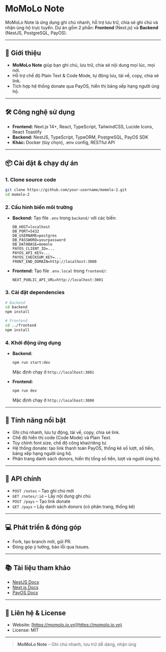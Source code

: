 # MoMoLo Note

MoMoLo Note là ứng dụng ghi chú nhanh, hỗ trợ lưu trữ, chia sẻ ghi chú và nhận ủng hộ trực tuyến. Dự án gồm 2 phần: **Frontend** (Next.js) và **Backend** (NestJS, PostgreSQL, PayOS).

---

## 🚀 Giới thiệu

-   **MoMoLo Note** giúp bạn ghi chú, lưu trữ, chia sẻ nội dung mọi lúc, mọi nơi.
-   Hỗ trợ chế độ Plain Text & Code Mode, tự động lưu, tải về, copy, chia sẻ link.
-   Tích hợp hệ thống donate qua PayOS, hiển thị bảng xếp hạng người ủng hộ.

---

## 🛠️ Công nghệ sử dụng

-   **Frontend:** Next.js 14+, React, TypeScript, TailwindCSS, Lucide Icons, React Toastify
-   **Backend:** NestJS, TypeScript, TypeORM, PostgreSQL, PayOS SDK
-   **Khác:** Docker (tùy chọn), .env config, RESTful API

---

## 📦 Cài đặt & chạy dự án

### 1. Clone source code

```bash
git clone https://github.com/your-username/momolo-2.git
cd momolo-2
```

### 2. Cấu hình biến môi trường

-   **Backend:** Tạo file `.env` trong `backend/` với các biến:
    ```
    DB_HOST=localhost
    DB_PORT=5432
    DB_USERNAME=postgres
    DB_PASSWORD=yourpassword
    DB_DATABASE=momolo
    PAYOS_CLIENT_ID=...
    PAYOS_API_KEY=...
    PAYOS_CHECKSUM_KEY=...
    FRONT_END_DOMAIN=http://localhost:3000
    ```
-   **Frontend:** Tạo file `.env.local` trong `frontend/`:
    ```
    NEXT_PUBLIC_API_URL=http://localhost:3001
    ```

### 3. Cài đặt dependencies

```bash
# Backend
cd backend
npm install

# Frontend
cd ../frontend
npm install
```

### 4. Khởi động ứng dụng

-   **Backend:**

    ```bash
    npm run start:dev
    ```

    Mặc định chạy ở `http://localhost:3001`

-   **Frontend:**
    ```bash
    npm run dev
    ```
    Mặc định chạy ở `http://localhost:3000`

---

## 🌟 Tính năng nổi bật

-   Ghi chú nhanh, lưu tự động, tải về, copy, chia sẻ link.
-   Chế độ hiển thị code (Code Mode) và Plain Text.
-   Tùy chỉnh font size, chế độ công khai/riêng tư.
-   Hệ thống donate: tạo link thanh toán PayOS, thống kê số lượt, số tiền, bảng xếp hạng người ủng hộ.
-   Phân trang danh sách donors, hiển thị tổng số tiền, lượt và người ủng hộ.

---

## 📄 API chính

-   `POST /notes` – Tạo ghi chú mới
-   `GET /notes/:id` – Lấy nội dung ghi chú
-   `POST /pays` – Tạo link donate
-   `GET /pays` – Lấy danh sách donors (có phân trang, thống kê)

---

## 💻 Phát triển & đóng góp

-   Fork, tạo branch mới, gửi PR.
-   Đóng góp ý tưởng, báo lỗi qua Issues.

---

## 📚 Tài liệu tham khảo

-   [NestJS Docs](https://docs.nestjs.com)
-   [Next.js Docs](https://nextjs.org/docs)
-   [PayOS Docs](https://docs.payos.vn/)

---

## 📢 Liên hệ & License

-   Website: [https://momolo.io.vn](https://momolo.io.vn)
-   License: MIT

---

> **MoMoLo Note** – Ghi chú nhanh, lưu trữ dễ dàng, nhận ủng

